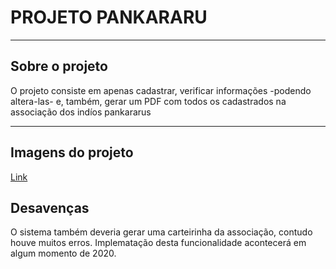<h1>PROJETO PANKARARU</h1>
<hr>
<h2>Sobre o projeto</h2>
<p>
  O projeto consiste em apenas cadastrar, verificar informações -podendo altera-las- e, também, 
  gerar um PDF com todos os cadastrados na associação dos indíos pankararus

</p>
<hr>
<h2>Imagens do projeto</h2>
<a href="https://drive.google.com/open?id=1UXvvuaobW3_bt8e5m4UbPBf1dzE4VJ0U">Link</a>

<h2>Desavenças</h2>
<p>
  O sistema também deveria gerar uma carteirinha da associação, contudo houve muitos erros. Implematação desta
  funcionalidade acontecerá em algum momento de 2020.
</p>
